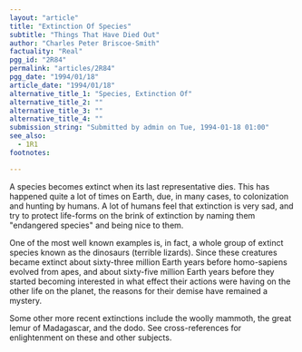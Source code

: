 ```yaml
---
layout: "article"
title: "Extinction Of Species"
subtitle: "Things That Have Died Out"
author: "Charles Peter Briscoe-Smith"
factuality: "Real"
pgg_id: "2R84"
permalink: "articles/2R84"
pgg_date: "1994/01/18"
article_date: "1994/01/18"
alternative_title_1: "Species, Extinction Of"
alternative_title_2: ""
alternative_title_3: ""
alternative_title_4: ""
submission_string: "Submitted by admin on Tue, 1994-01-18 01:00"
see_also:
  - 1R1
footnotes: 

---
```

<div>
<p>A species becomes extinct when its last representative dies. This has happened quite a lot of times on Earth, due, in many cases, to colonization and hunting by humans. A lot of humans feel that extinction is very sad, and try to protect life-forms on the brink of extinction by naming them "endangered species" and being nice to them.</p>
<p>One of the most well known examples is, in fact, a whole group of extinct species known as the dinosaurs (terrible lizards). Since these creatures became extinct about sixty-three million Earth years before homo-sapiens evolved from apes, and about sixty-five million Earth years before they started becoming interested in what effect their actions were having on the other life on the planet, the reasons for their demise have remained a mystery.</p>
<p>Some other more recent extinctions include the woolly mammoth, the great lemur of Madagascar, and the dodo. See cross-references for enlightenment on these and other subjects.</p>
</div>
